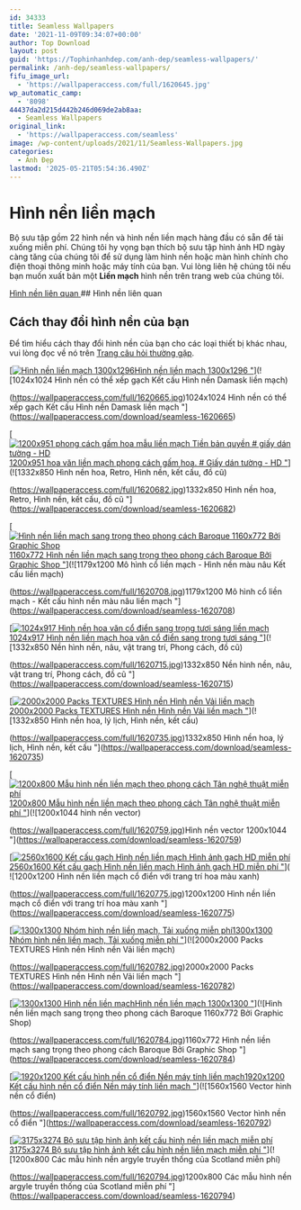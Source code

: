```yaml
---
id: 34333
title: Seamless Wallpapers
date: '2021-11-09T09:34:07+00:00'
author: Top Download
layout: post
guid: 'https://Tophinhanhdep.com/anh-dep/seamless-wallpapers/'
permalink: /anh-dep/seamless-wallpapers/
fifu_image_url:
  - 'https://wallpaperaccess.com/full/1620645.jpg'
wp_automatic_camp:
  - '8098'
44437da2d215d442b246d069de2ab8aa:
  - Seamless Wallpapers
original_link:
  - 'https://wallpaperaccess.com/seamless'
image: /wp-content/uploads/2021/11/Seamless-Wallpapers.jpg
categories:
  - Ảnh Đẹp
lastmod: '2025-05-21T05:54:36.490Z'
---
```

# Hình nền liền mạch

Bộ sưu tập gồm 22 hình nền và hình nền liền mạch hàng đầu có sẵn để tải xuống miễn phí. Chúng tôi hy vọng bạn thích bộ sưu tập hình ảnh HD ngày càng tăng của chúng tôi để sử dụng làm hình nền hoặc màn hình chính cho điện thoại thông minh hoặc máy tính của bạn. Vui lòng liên hệ chúng tôi nếu bạn muốn xuất bản một **Liền mạch** hình nền trên trang web của chúng tôi.

[Hình nền liên quan ](#related) ## Hình nền liên quan

## Cách thay đổi hình nền của bạn

Để tìm hiểu cách thay đổi hình nền của bạn cho các loại thiết bị khác nhau, vui lòng đọc về nó trên [Trang câu hỏi thường gặp](https://tophinhanhdep.com/faq/).

  
[[![Hình nền liền mạch 1300x1296](https://wallpaperaccess.com/full/1620645.jpg)Hình nền liền mạch 1300x1296 "](https://wallpaperaccess.com/download/seamless-1620645)](![1024x1024 Hình nền có thể xếp gạch Kết cấu Hình nền Damask liền mạch)

(https://wallpaperaccess.com/full/1620665.jpg)1024x1024 Hình nền có thể xếp gạch Kết cấu Hình nền Damask liền mạch "](https://wallpaperaccess.com/download/seamless-1620665)

[[![1200x951 phong cách gấm hoa mẫu liền mạch Tiền bản quyền # giấy dán tường - HD](https://wallpaperaccess.com/full/1620671.jpg)1200x951 hoa văn liền mạch phong cách gấm hoa. # Giấy dán tường - HD "](https://wallpaperaccess.com/download/seamless-1620671)](![1332x850 Hình nền hoa, Retro, Hình nền, kết cấu, đồ cũ)

(https://wallpaperaccess.com/full/1620682.jpg)1332x850 Hình nền hoa, Retro, Hình nền, kết cấu, đồ cũ "](https://wallpaperaccess.com/download/seamless-1620682)

[[![Hình nền liền mạch sang trọng theo phong cách Baroque 1160x772 Bởi Graphic Shop](https://wallpaperaccess.com/full/1620699.jpg)1160x772 Hình nền liền mạch sang trọng theo phong cách Baroque Bởi Graphic Shop "](https://wallpaperaccess.com/download/seamless-1620699)](![1179x1200 Mô hình cổ liền mạch - Hình nền màu nâu Kết cấu liền mạch)

(https://wallpaperaccess.com/full/1620708.jpg)1179x1200 Mô hình cổ liền mạch - Kết cấu hình nền màu nâu liền mạch "](https://wallpaperaccess.com/download/seamless-1620708)

[[![1024x917 Hình nền hoa văn cổ điển sang trọng tươi sáng liền mạch](https://wallpaperaccess.com/full/1620714.jpg)1024x917 Hình nền liền mạch hoa văn cổ điển sang trọng tươi sáng "](https://wallpaperaccess.com/download/seamless-1620714)](![1332x850 Nền hình nền, nâu, vật trang trí, Phong cách, đồ cũ)

(https://wallpaperaccess.com/full/1620715.jpg)1332x850 Nền hình nền, nâu, vật trang trí, Phong cách, đồ cũ "](https://wallpaperaccess.com/download/seamless-1620715)

[[![2000x2000 Packs TEXTURES Hình nền Hình nền Vải liền mạch](https://wallpaperaccess.com/full/1620721.jpg)2000x2000 Packs TEXTURES Hình nền Hình nền Vải liền mạch "](https://wallpaperaccess.com/download/seamless-1620721)](![1332x850 Hình nền hoa, lý lịch, Hình nền, kết cấu)

(https://wallpaperaccess.com/full/1620735.jpg)1332x850 Hình nền hoa, lý lịch, Hình nền, kết cấu "](https://wallpaperaccess.com/download/seamless-1620735)

[[![1200x800 Mẫu hình nền liền mạch theo phong cách Tân nghệ thuật miễn phí](https://wallpaperaccess.com/full/1620753.jpg)1200x800 Mẫu hình nền liền mạch theo phong cách Tân nghệ thuật miễn phí "](https://wallpaperaccess.com/download/seamless-1620753)](![1200x1044 hình nền vector)

(https://wallpaperaccess.com/full/1620759.jpg)Hình nền vector 1200x1044 "](https://wallpaperaccess.com/download/seamless-1620759)

[[![2560x1600 Kết cấu gạch Hình nền liền mạch Hình ảnh gạch HD miễn phí](https://wallpaperaccess.com/full/1620761.jpg)2560x1600 Kết cấu gạch Hình nền liền mạch Hình ảnh gạch HD miễn phí "](https://wallpaperaccess.com/download/seamless-1620761)]( ![1200x1200 Hình nền liền mạch cổ điển với trang trí hoa màu xanh)

(https://wallpaperaccess.com/full/1620775.jpg)1200x1200 Hình nền liền mạch cổ điển với trang trí hoa màu xanh "](https://wallpaperaccess.com/download/seamless-1620775)

[[![1300x1300 Nhóm hình nền liền mạch, Tải xuống miễn phí](https://wallpaperaccess.com/full/1620779.jpg)1300x1300 Nhóm hình nền liền mạch, Tải xuống miễn phí "](https://wallpaperaccess.com/download/seamless-1620779)](![2000x2000 Packs TEXTURES Hình nền Hình nền Vải liền mạch)

(https://wallpaperaccess.com/full/1620782.jpg)2000x2000 Packs TEXTURES Hình nền Hình nền Vải liền mạch "](https://wallpaperaccess.com/download/seamless-1620782)

[[![1300x1300 Hình nền liền mạch](https://wallpaperaccess.com/full/1620783.jpg)Hình nền liền mạch 1300x1300 "](https://wallpaperaccess.com/download/seamless-1620783)](![Hình nền liền mạch sang trọng theo phong cách Baroque 1160x772 Bởi Graphic Shop)

(https://wallpaperaccess.com/full/1620784.jpg)1160x772 Hình nền liền mạch sang trọng theo phong cách Baroque Bởi Graphic Shop "](https://wallpaperaccess.com/download/seamless-1620784)

[[![1920x1200 Kết cấu hình nền cổ điển Nền máy tính liền mạch](https://wallpaperaccess.com/full/1620790.jpg)1920x1200 Kết cấu hình nền cổ điển Nền máy tính liền mạch "](https://wallpaperaccess.com/download/seamless-1620790)](![1560x1560 Vector hình nền cổ điển)

(https://wallpaperaccess.com/full/1620792.jpg)1560x1560 Vector hình nền cổ điển "](https://wallpaperaccess.com/download/seamless-1620792)

[[![3175x3274 Bộ sưu tập hình ảnh kết cấu hình nền liền mạch miễn phí](https://wallpaperaccess.com/full/1620793.png)3175x3274 Bộ sưu tập hình ảnh kết cấu hình nền liền mạch miễn phí "](https://wallpaperaccess.com/download/seamless-1620793)](![1200x800 Các mẫu hình nền argyle truyền thống của Scotland miễn phí)

(https://wallpaperaccess.com/full/1620794.jpg)1200x800 Các mẫu hình nền argyle truyền thống của Scotland miễn phí "](https://wallpaperaccess.com/download/seamless-1620794)
